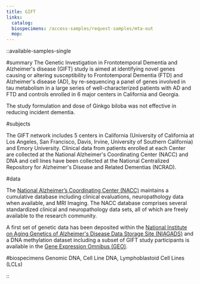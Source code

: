 ```yaml
---
title: GIFT
links:
  catalog:
  biospecimens: /access-samples/request-samples/mta-out
  mop:
---
```


::available-samples-single

#summary
The Genetic Investigation in Frontotemporal Dementia and Alzheimer's disease (GIFT) study is aimed at identifying novel genes causing or altering susceptibility to Frontotemporal Dementia (FTD) and Alzheimer's disease (AD), by re-sequencing a panel of genes involved in tau metabolism in a large series of well-characterized patients with AD and FTD and controls enrolled in 6 major centers in California and Georgia.

The study formulation and dose of Ginkgo biloba was not effective in reducing incident dementia.

#subjects

The GIFT network includes 5 centers in California (University of California at Los Angeles, San Francisco, Davis, Irvine, University of Southern California) and Emory University. Clinical data from patients enrolled at each Center are collected at the National Alzheimer's Coordinating Center (NACC) and DNA and cell lines have been collected at the National Centralized Repository for Alzheimer's Disease and Related Dementias (NCRAD).

#data

The <a href = 'https://www.alz.washington.edu'>National Alzheimer’s Coordinating Center (NACC)</a> maintains a cumulative database including clinical evaluations, neuropathology data when available, and MRI Imaging. The NACC database comprises several standardized clinical and neuropathology data sets, all of which are freely available to the research community.

A first set of genetic data has been deposited within the <a href = 'https://www.niagads.org/dataset/ng00040'>National Institute on Aging Genetics of Alzheimer's Disease Data Storage Site (NIAGADS)</a> and a DNA methylation dataset including a subset of GIFT study participants is available in the <a href = 'http://www.ncbi.nlm.nih.gov/geo/query/acc.cgi?acc=GSE53740'>Gene Expression Omnibus (GEO)</a>.

#biospecimens
Genomic DNA, Cell Line DNA, Lymphoblastoid Cell Lines (LCLs)

::
